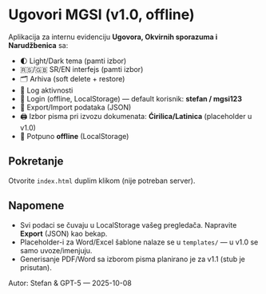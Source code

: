 # Ugovori MGSI (v1.0, offline)

Aplikacija za internu evidenciju **Ugovora, Okvirnih sporazuma i Narudžbenica** sa:
- 🌓 Light/Dark tema (pamti izbor)
- 🇷🇸/🇬🇧 SR/EN interfejs (pamti izbor)
- 🗂️ Arhiva (soft delete + restore)
- 📝 Log aktivnosti
- 🔐 Login (offline, LocalStorage) — default korisnik: **stefan / mgsi123**
- 💾 Export/Import podataka (JSON)
- 🖨️ Izbor pisma pri izvozu dokumenata: **Ćirilica/Latinica** (placeholder u v1.0)
- 📴 Potpuno **offline** (LocalStorage)

## Pokretanje
Otvorite `index.html` duplim klikom (nije potreban server).

## Napomene
- Svi podaci se čuvaju u LocalStorage vašeg pregledača. Napravite **Export** (JSON) kao bekap.
- Placeholder-i za Word/Excel šablone nalaze se u `templates/` — u v1.0 se samo uvoze/imenjuju.
- Generisanje PDF/Word sa izborom pisma planirano je za v1.1 (stub je prisutan).

Autor: Stefan & GPT-5 — 2025-10-08
